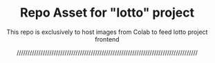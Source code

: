<div align="center">
  <h1>Repo Asset for "lotto" project</h1>
  <p>This repo is exclusively to host images from Colab to feed lotto project frontend</p>
  ///////////////////////////////////////////////////////////////////////////////////
</div>
